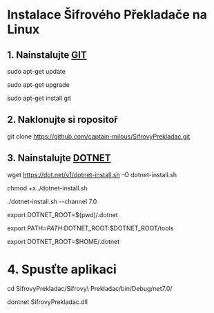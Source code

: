 # Instalace Šifrového Překladače na Linux

## 1. Nainstalujte [GIT](https://www.atlassian.com/git/tutorials/install-git)

sudo apt-get update 

sudo apt-get upgrade

sudo apt-get install git

## 2. Naklonujte si ropositoř

git clone https://github.com/captain-milous/SifrovyPrekladac.git

## 3. Nainstalujte [DOTNET](https://learn.microsoft.com/en-us/dotnet/core/install/linux-scripted-manual#scripted-install)

wget https://dot.net/v1/dotnet-install.sh -O dotnet-install.sh

chmod +x ./dotnet-install.sh

./dotnet-install.sh --channel 7.0

export DOTNET_ROOT=$(pwd)/.dotnet

export PATH=$PATH:$DOTNET_ROOT:$DOTNET_ROOT/tools

export DOTNET_ROOT=$HOME/.dotnet

# 4. Spusťte aplikaci

cd SifrovyPrekladac/Sifrovy\ Prekladac/bin/Debug/net7.0/

dontnet SifrovyPrekladac.dll


